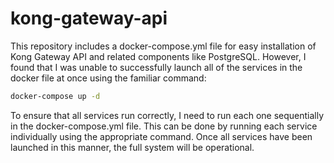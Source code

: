 # kong-gateway-api

This repository includes a docker-compose.yml file for easy installation of Kong Gateway API and related components like PostgreSQL. However, I found that I was unable to successfully launch all of the services in the docker file at once using the familiar command:
```bash
docker-compose up -d
```
To ensure that all services run correctly, I need to run each one sequentially in the docker-compose.yml file. This can be done by running each service individually using the appropriate command. Once all services have been launched in this manner, the full system will be operational.
